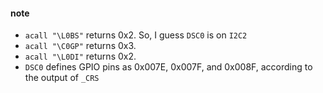 #### note

- `acall "\L0BS"` returns 0x2. So, I guess `DSC0` is on `I2C2`
- `acall "\C0GP"` returns 0x3.
- `acall "\L0DI"` returns 0x2.
- `DSC0` defines GPIO pins as 0x007E, 0x007F, and 0x008F, according to the output of `_CRS`